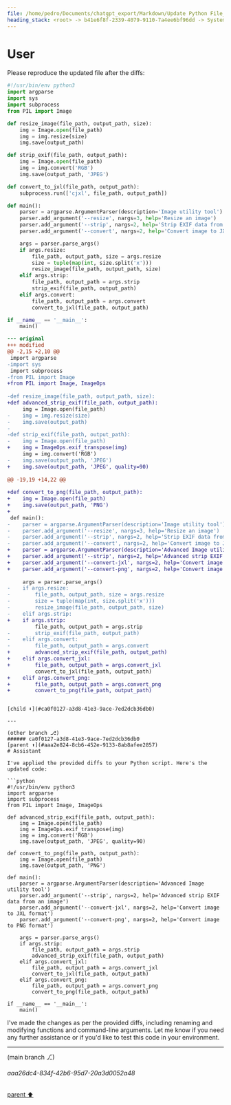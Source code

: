 ```yaml
---
file: /home/pedro/Documents/chatgpt_export/Markdown/Update Python File_ Added Function.md
heading_stack: <root> -> b41e6f8f-2339-4079-9110-7a4ee6bf96dd -> System -> 601db45b-5a88-469b-a7d7-e84a0a0ecd8b -> System -> aaa290be-d852-4ebb-9eaf-09137089bf1f -> User -> 9c776907-a757-4065-a79b-956c02fc87d4 -> Assistant -> aaa2b525-0a4b-4e77-b949-0e8df8fe87ca -> User -> ef75d9a7-5352-466d-be6b-fa3810dd2c44 -> Assistant -> aaa2ce55-f93b-4058-ac7b-354b55520d48 -> User -> e692e860-effe-4ac7-ab3a-45fba9aa10b7 -> Assistant -> aaa2e824-8cb6-452e-9133-8ab8afee2857 -> User
---
```

# User

Please reproduce the updated file after the diffs:

```python
#!/usr/bin/env python3
import argparse
import sys
import subprocess
from PIL import Image

def resize_image(file_path, output_path, size):
    img = Image.open(file_path)
    img = img.resize(size)
    img.save(output_path)

def strip_exif(file_path, output_path):
    img = Image.open(file_path)
    img = img.convert('RGB')
    img.save(output_path, 'JPEG')

def convert_to_jxl(file_path, output_path):
    subprocess.run(['cjxl', file_path, output_path])

def main():
    parser = argparse.ArgumentParser(description='Image utility tool')
    parser.add_argument('--resize', nargs=3, help='Resize an image')
    parser.add_argument('--strip', nargs=2, help='Strip EXIF data from an image')
    parser.add_argument('--convert', nargs=2, help='Convert image to JXL format')

    args = parser.parse_args()
    if args.resize:
        file_path, output_path, size = args.resize
        size = tuple(map(int, size.split('x')))
        resize_image(file_path, output_path, size)
    elif args.strip:
        file_path, output_path = args.strip
        strip_exif(file_path, output_path)
    elif args.convert:
        file_path, output_path = args.convert
        convert_to_jxl(file_path, output_path)

if __name__ == '__main__':
    main()
```

```diff
--- original
+++ modified
@@ -2,15 +2,10 @@
 import argparse
-import sys
 import subprocess
-from PIL import Image
+from PIL import Image, ImageOps
 
-def resize_image(file_path, output_path, size):
+def advanced_strip_exif(file_path, output_path):
     img = Image.open(file_path)
-    img = img.resize(size)
-    img.save(output_path)
-
-def strip_exif(file_path, output_path):
-    img = Image.open(file_path)
+    img = ImageOps.exif_transpose(img)
     img = img.convert('RGB')
-    img.save(output_path, 'JPEG')
+    img.save(output_path, 'JPEG', quality=90)
 
@@ -19,19 +14,22 @@
 
+def convert_to_png(file_path, output_path):
+    img = Image.open(file_path)
+    img.save(output_path, 'PNG')
+
 def main():
-    parser = argparse.ArgumentParser(description='Image utility tool')
-    parser.add_argument('--resize', nargs=3, help='Resize an image')
-    parser.add_argument('--strip', nargs=2, help='Strip EXIF data from an image')
-    parser.add_argument('--convert', nargs=2, help='Convert image to JXL format')
+    parser = argparse.ArgumentParser(description='Advanced Image utility tool')
+    parser.add_argument('--strip', nargs=2, help='Advanced strip EXIF data from an image')
+    parser.add_argument('--convert-jxl', nargs=2, help='Convert image to JXL format')
+    parser.add_argument('--convert-png', nargs=2, help='Convert image to PNG format')
 
     args = parser.parse_args()
-    if args.resize:
-        file_path, output_path, size = args.resize
-        size = tuple(map(int, size.split('x')))
-        resize_image(file_path, output_path, size)
-    elif args.strip:
+    if args.strip:
         file_path, output_path = args.strip
-        strip_exif(file_path, output_path)
-    elif args.convert:
-        file_path, output_path = args.convert
+        advanced_strip_exif(file_path, output_path)
+    elif args.convert_jxl:
+        file_path, output_path = args.convert_jxl
         convert_to_jxl(file_path, output_path)
+    elif args.convert_png:
+        file_path, output_path = args.convert_png
+        convert_to_png(file_path, output_path)
 ```
```

[child ⬇️](#ca0f0127-a3d8-41e3-9ace-7ed2dcb36db0)

---

(other branch ⎇)
###### ca0f0127-a3d8-41e3-9ace-7ed2dcb36db0
[parent ⬆️](#aaa2e824-8cb6-452e-9133-8ab8afee2857)
# Assistant

I've applied the provided diffs to your Python script. Here's the updated code:

```python
#!/usr/bin/env python3
import argparse
import subprocess
from PIL import Image, ImageOps

def advanced_strip_exif(file_path, output_path):
    img = Image.open(file_path)
    img = ImageOps.exif_transpose(img)
    img = img.convert('RGB')
    img.save(output_path, 'JPEG', quality=90)

def convert_to_png(file_path, output_path):
    img = Image.open(file_path)
    img.save(output_path, 'PNG')

def main():
    parser = argparse.ArgumentParser(description='Advanced Image utility tool')
    parser.add_argument('--strip', nargs=2, help='Advanced strip EXIF data from an image')
    parser.add_argument('--convert-jxl', nargs=2, help='Convert image to JXL format')
    parser.add_argument('--convert-png', nargs=2, help='Convert image to PNG format')

    args = parser.parse_args()
    if args.strip:
        file_path, output_path = args.strip
        advanced_strip_exif(file_path, output_path)
    elif args.convert_jxl:
        file_path, output_path = args.convert_jxl
        convert_to_jxl(file_path, output_path)
    elif args.convert_png:
        file_path, output_path = args.convert_png
        convert_to_png(file_path, output_path)

if __name__ == '__main__':
    main()
```

I've made the changes as per the provided diffs, including renaming and modifying functions and command-line arguments. Let me know if you need any further assistance or if you'd like to test this code in your environment.

---

(main branch ⎇)
###### aaa26dc4-834f-42b6-95d7-20a3d0052a48
[parent ⬆️](#601db45b-5a88-469b-a7d7-e84a0a0ecd8b)
